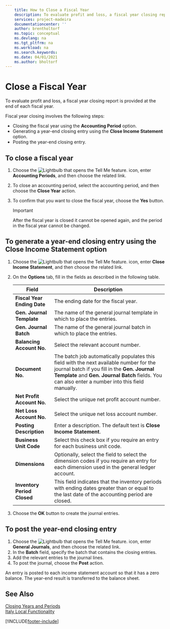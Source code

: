 ```yaml
---
    title: How to Close a Fiscal Year
    description: To evaluate profit and loss, a fiscal year closing report is provided at the end of each fiscal year.
    services: project-madeira 
    documentationcenter: ''
    author: brentholtorf
    ms.topic: conceptual
    ms.devlang: na
    ms.tgt_pltfrm: na
    ms.workload: na
    ms.search.keywords:
    ms.date: 04/01/2021
    ms.author: bholtorf
---
```

# Close a Fiscal Year
To evaluate profit and loss, a fiscal year closing report is provided at the end of each fiscal year.  

Fiscal year closing involves the following steps:  

- Closing the fiscal year using the **Accounting Period** option.  
- Generating a year-end closing entry using the **Close Income Statement** option.  
- Posting the year-end closing entry.  

## To close a fiscal year  

1.  Choose the ![Lightbulb that opens the Tell Me feature.](../../media/ui-search/search_small.png "Tell me what you want to do") icon, enter **Accounting Periods**, and then choose the related link.  
2.  To close an accounting period, select the accounting period, and then choose the **Close Year** action.  
3.  To confirm that you want to close the fiscal year, choose the **Yes** button.  

    > [!IMPORTANT]  
    >  After the fiscal year is closed it cannot be opened again, and the period in the fiscal year cannot be changed.  

## To generate a year-end closing entry using the Close Income Statement option  

1.  Choose the ![Lightbulb that opens the Tell Me feature.](../../media/ui-search/search_small.png "Tell me what you want to do") icon, enter **Close Income Statement**, and then choose the related link.  
2.  On the **Options** tab, fill in the fields as described in the following table.  

    |Field|Description|  
    |---------------------------------|---------------------------------------|  
    |**Fiscal Year Ending Date**|The ending date for the fiscal year.|  
    |**Gen. Journal Template**|The name of the general journal template in which to place the entries.|  
    |**Gen. Journal Batch**|The name of the general journal batch in which to place the entries.|  
    |**Balancing Account No.**|Select the relevant account number.|  
    |**Document No.**|The batch job automatically populates this field with the next available number for the journal batch if you fill in the **Gen. Journal Template** and **Gen. Journal Batch** fields. You can also enter a number into this field manually.|  
    |**Net Profit Account No.**|Select the unique net profit account number.|  
    |**Net Loss Account No.**|Select the unique net loss account number.|  
    |**Posting Description**|Enter a description. The default text is **Close Income Statement**.|  
    |**Business Unit Code**|Select this check box if you require an entry for each business unit code.|  
    |**Dimensions**|Optionally, select the field to select the dimension codes if you require an entry for each dimension used in the general ledger account.|  
    |**Inventory Period Closed**|This field indicates that the inventory periods with ending dates greater than or equal to the last date of the accounting period are closed.|  

3.  Choose the **OK**  button to create the journal entries.  

## To post the year-end closing entry  

1.  Choose the ![Lightbulb that opens the Tell Me feature.](../../media/ui-search/search_small.png "Tell me what you want to do") icon, enter **General Journals**, and then choose the related link.  
2.  In the **Batch** field, specify the batch that contains the closing entries.  
3.  Add the relevant entries to the journal lines.  
4.  To post the journal, choose the **Post** action.  

An entry is posted to each income statement account so that it has a zero balance. The year-end result is transferred to the balance sheet.  

## See Also  
 [Closing Years and Periods](../../year-close-years-periods.md)   
 [Italy Local Functionality](italy-local-functionality.md)


[!INCLUDE[footer-include](../../includes/footer-banner.md)]